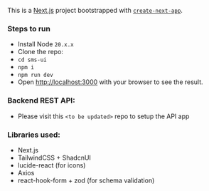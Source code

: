 This is a [Next.js](https://nextjs.org/) project bootstrapped with [`create-next-app`](https://github.com/vercel/next.js/tree/canary/packages/create-next-app).

### Steps to run

- Install Node `20.x.x`
- Clone the repo: <to be updated>
- `cd sms-ui`
- `npm i`
- `npm run dev`
- Open [http://localhost:3000](http://localhost:3000) with your browser to see the result.

### Backend REST API:

- Please visit this `<to be updated>` repo to setup the API app

### Libraries used:

- Next.js
- TailwindCSS + ShadcnUI
- lucide-react (for icons)
- Axios
- react-hook-form + zod (for schema validation)
